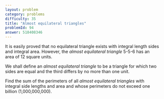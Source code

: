 ```yaml
---
layout: problem
category: problems
difficulty: 35
title: "Almost equilateral triangles"
problemId: 94
answer: 518408346
---
```

It is easily proved that no equilateral triangle exists with integral length sides and integral area. However, the *almost equilateral triangle* 5-5-6 has an area of 12 square units.

We shall define an *almost equilateral triangle* to be a triangle for which two sides are equal and the third differs by no more than one unit.

Find the sum of the perimeters of all *almost equilateral triangles* with integral side lengths and area and whose perimeters do not exceed one billion (1,000,000,000).